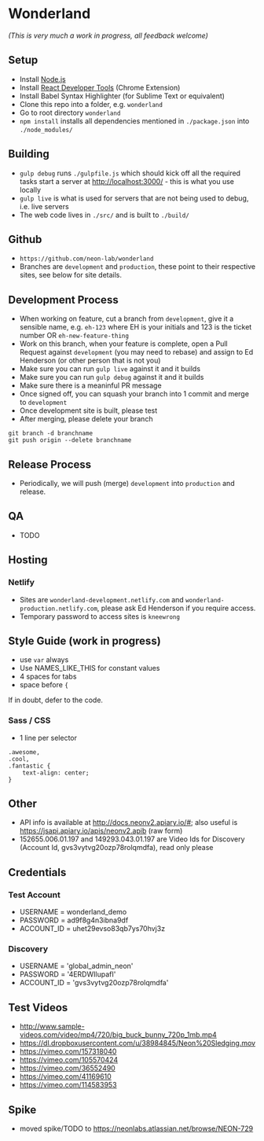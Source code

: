 # Wonderland

_(This is very much a work in progress, all feedback welcome)_

## Setup

- Install [Node.js](https://nodejs.org/en/download/)
- Install [React Developer Tools](https://chrome.google.com/webstore/detail/react-developer-tools/fmkadmapgofadopljbjfkapdkoienihi?hl=en) (Chrome Extension)
- Install Babel Syntax Highlighter (for Sublime Text or equivalent)
- Clone this repo into a folder, e.g. `wonderland`
- Go to root directory `wonderland`
- `npm install` installs all dependencies mentioned in `./package.json` into `./node_modules/`

## Building

- `gulp debug` runs `./gulpfile.js` which should kick off all the required tasks start a server at [http://localhost:3000/](http://localhost:3000/) - this is what you use locally
- `gulp live` is what is used for servers that are not being used to debug, i.e. live servers
- The web code lives in `./src/` and is built to `./build/`

## Github

- `https://github.com/neon-lab/wonderland`
- Branches are `development` and `production`, these point to their respective sites, see below for site details.

## Development Process

- When working on feature, cut a branch from `development`, give it a sensible name, e.g. `eh-123` where EH is your initials and 123 is the ticket number OR `eh-new-feature-thing`
- Work on this branch, when your feature is complete, open a Pull Request against `development` (you may need to rebase) and assign to Ed Henderson (or other person that is not you)
- Make sure you can run `gulp live` against it and it builds
- Make sure you can run `gulp debug` against it and it builds
- Make sure there is a meaninful PR message
- Once signed off, you can squash your branch into 1 commit and merge to `development`
- Once development site is built, please test
- After merging, please delete your branch

```
git branch -d branchname
git push origin --delete branchname
```

## Release Process

- Periodically, we will push (merge) `development` into `production` and release.

## QA

- TODO

## Hosting

### Netlify
- Sites are `wonderland-development.netlify.com` and `wonderland-production.netlify.com`, please ask Ed Henderson if you require access.
- Temporary password to access sites is `kneewrong`

## Style Guide (work in progress)

- use `var` always
- Use NAMES_LIKE_THIS for constant values
- 4 spaces for tabs
- space before `{`

If in doubt, defer to the code.

### Sass / CSS

- 1 line per selector

```
.awesome,
.cool,
.fantastic {
	text-align: center;
}
```

## Other

- API info is available at http://docs.neonv2.apiary.io/#; also useful is https://jsapi.apiary.io/apis/neonv2.apib (raw form)
- 152655.006.01.197 and 149293.043.01.197 are Video Ids for Discovery (Account Id, gvs3vytvg20ozp78rolqmdfa), read only please

## Credentials

### Test Account

- USERNAME = wonderland_demo
- PASSWORD = ad9f8g4n3ibna9df
- ACCOUNT_ID = uhet29evso83qb7ys70hvj3z


### Discovery

- USERNAME = 'global_admin_neon'
- PASSWORD = '4ERDWIlupafI'
- ACCOUNT_ID = 'gvs3vytvg20ozp78rolqmdfa'

## Test Videos

- http://www.sample-videos.com/video/mp4/720/big_buck_bunny_720p_1mb.mp4
- https://dl.dropboxusercontent.com/u/38984845/Neon%20Sledging.mov
- https://vimeo.com/157318040
- https://vimeo.com/105570424
- https://vimeo.com/36552490
- https://vimeo.com/41169610
- https://vimeo.com/114583953

## Spike

- moved spike/TODO to https://neonlabs.atlassian.net/browse/NEON-729

